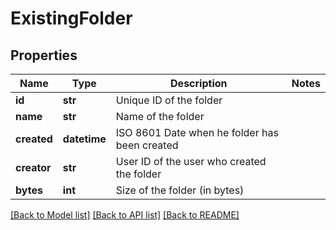 # ExistingFolder

## Properties
Name | Type | Description | Notes
------------ | ------------- | ------------- | -------------
**id** | **str** | Unique ID of the folder | 
**name** | **str** | Name of the folder | 
**created** | **datetime** | ISO 8601 Date when he folder has been created | 
**creator** | **str** | User ID of the user who created the folder | 
**bytes** | **int** | Size of the folder (in bytes) | 

[[Back to Model list]](../README.md#documentation-for-models) [[Back to API list]](../README.md#documentation-for-api-endpoints) [[Back to README]](../README.md)


